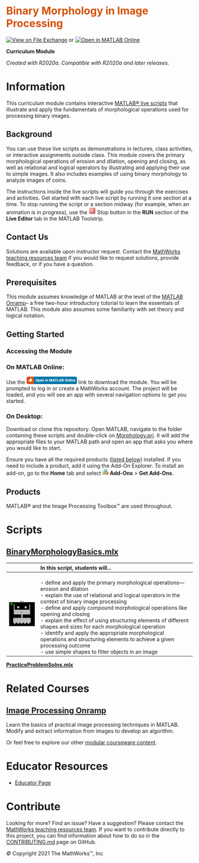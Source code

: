 
<a name="T_DEF03274"></a>
# <span style="color:rgb(213,80,0)">Binary Morphology in Image Processing</span>
<a name="H_053613DF"></a>

[![View on File Exchange](https://www.mathworks.com/matlabcentral/images/matlab-file-exchange.svg)](https://www.mathworks.com/matlabcentral/fileexchange/94590-binary-morphology-in-image-processing) or [![Open in MATLAB Online](https://www.mathworks.com/images/responsive/global/open-in-matlab-online.svg)](https://matlab.mathworks.com/open/github/v1?repo=MathWorks-Teaching-Resources/Morphology-in-Image-Processing&project=Morphology.prj)

**Curriculum Module**

_Created with R2020a. Compatible with R2020a and later releases._

# Information

This curriculum module contains interactive [MATLAB® live scripts](https://www.mathworks.com/products/matlab/live-editor.html) that illustrate and apply the fundamentals of morphological operations used for processing binary images.

<a name="H_F00D98E4"></a>
## Background

You can use these live scripts as demonstrations in lectures, class activities, or interactive assignments outside class. This module covers the primary morphological operations of erosion and dilation, opening and closing, as well as relational and logical operators by illustrating and applying their use to simple images. It also includes examples of using binary morphology to analyze images of coins.


The instructions inside the live scripts will guide you through the exercises and activities. Get started with each live script by running it one section at a time. To stop running the script or a section midway (for example, when an animation is in progress), use the <img src="Images/EndIcon.png" width="19" alt="EndIcon.png"> Stop button in the **RUN** section of the **Live Editor** tab in the MATLAB Toolstrip.

## Contact Us

Solutions are available upon instructor request. Contact the [MathWorks teaching resources team](mailto:onlineteaching@mathworks.com) if you would like to request solutions, provide feedback, or if you have a question.

<a name="H_30BC7141"></a>
## Prerequisites

This module assumes knowledge of MATLAB at the level of the [MATLAB Onramp](https://matlabacademy.mathworks.com/details/matlab-onramp/gettingstarted)– a free two-hour introductory tutorial to learn the essentials of MATLAB. This module also assumes some familiarity with set theory and logical notation. 

<a name="H_330E72C3"></a>
## Getting Started
### Accessing the Module
### **On MATLAB Online:**

Use the [<img src="Images/OpenInMO.png" width="136" alt="OpenInMO.png">](https://matlab.mathworks.com/open/github/v1?repo=MathWorks-Teaching-Resources/Morphology-in-Image-Processing&project=Morphology.prj) link to download the module. You will be prompted to log in or create a MathWorks account. The project will be loaded, and you will see an app with several navigation options to get you started.

### **On Desktop:**

Download or clone this repository. Open MATLAB, navigate to the folder containing these scripts and double-click on [Morphology.prj](https://matlab.mathworks.com/open/github/v1?repo=MathWorks-Teaching-Resources/Morphology-in-Image-Processing&project=Morphology.prj). It will add the appropriate files to your MATLAB path and open an app that asks you where you would like to start. 


Ensure you have all the required products ([listed below](#H_E850B4FF)) installed. If you need to include a product, add it using the Add-On Explorer. To install an add-on, go to the **Home** tab and select  <img src="Images/AddOnsIcon.png" width="16" alt="AddOnsIcon.png"> **Add-Ons** > **Get Add-Ons**. 

<a name="H_E850B4FF"></a>
## Products

MATLAB® and the Image Processing Toolbox™ are used throughout. 

<a name="H_E8C62B23"></a>
# Scripts
## [**BinaryMorphologyBasics.mlx**](https://matlab.mathworks.com/open/github/v1?repo=MathWorks-Teaching-Resources/Morphology-in-Image-Processing&project=Morphology.prj&file=BinaryMorphologyBasics.mlx) 
|  | **In this script, students will...**  |
| :-- | :-- |
| <img src="Images/DilationAnimation.gif" width="171" alt="DilationAnimation.gif"> |<br>-  define and apply the primary morphological operations—erosion and dilation <br>-  explain the use of relational and logical operators in the context of binary image processing <br>-  define and apply compound morphological operations like opening and closing <br>-  explain the effect of using structuring elements of different shapes and sizes for each morphological operation <br>-  identify and apply the appropriate morphological operations and structuring elements to achieve a given processing outcome <br>-  use simple shapes to filter objects in an image  |


[**PracticeProblemSolns.mlx**](https://matlab.mathworks.com/open/github/v1?repo=MathWorks-Teaching-Resources/Morphology-in-Image-Processing&project=Morphology.prj&file=PracticeProblemSolns.mlx) 

# Related Courses
## [Image Processing Onramp](https://matlabacademy.mathworks.com/details/image-processing-onramp/imageprocessing)

Learn the basics of practical image processing techniques in MATLAB. Modify and extract information from images to develop an algorithm.


Or feel free to explore our other [modular courseware content](https://www.mathworks.com/matlabcentral/fileexchange/?q=tag%3A%22courseware+module%22&sort=downloads_desc_30d).

# Educator Resources
-  [Educator Page](https://www.mathworks.com/academia/educators.html) 
<a name="H_0FA5DA18"></a>
# Contribute 

Looking for more? Find an issue? Have a suggestion? Please contact the [MathWorks teaching resources team](mailto:%20onlineteaching@mathworks.com). If you want to contribute directly to this project, you can find information about how to do so in the [CONTRIBUTING.md](https://github.com/MathWorks-Teaching-Resources/REPO_NAME/blob/release/CONTRIBUTING.md) page on GitHub.


 *©* Copyright 2021 The MathWorks™, Inc



